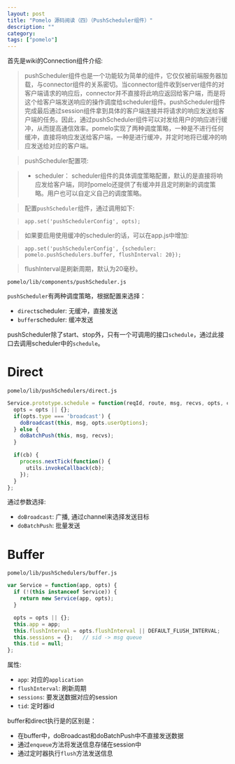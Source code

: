 ```yaml
---
layout: post
title: "Pomelo 源码阅读（四）（PushScheduler组件）"
description: ""
category:
tags: ["pomelo"]
---
```


首先是wiki的Connection组件介绍:

>pushScheduler组件也是一个功能较为简单的组件，它仅仅被前端服务器加载，与connector组件的关系密切。当connector组件收到server组件的对客户端请求的响应后，connector并不直接将此响应返回给客户端，而是将这个给客户端发送响应的操作调度给scheduler组件。pushScheduler组件完成最后通过session组件拿到具体的客户端连接并将请求的响应发送给客户端的任务。因此，通过pushScheduler组件可以对发给用户的响应进行缓冲，从而提高通信效率。pomelo实现了两种调度策略，一种是不进行任何缓冲，直接将响应发送给客户端，一种是进行缓冲，并定时地将已缓冲的响应发送给对应的客户端。

>pushScheduler配置项:

>   * scheduler： scheduler组件的具体调度策略配置，默认的是直接将响应发给客户端，同时pomelo还提供了有缓冲并且定时刷新的调度策略。用户也可以自定义自己的调度策略。

>配置`pushScheduler`组件，通过调用如下:

>`app.set('pushSchedulerConfig', opts);`

>如果要启用使用缓冲的scheduler的话，可以在app.js中增加:

>`app.set('pushSchedulerConfig', {scheduler: pomelo.pushSchedulers.buffer, flushInterval: 20});`

>flushInterval是刷新周期，默认为20毫秒。  

`pomelo/lib/components/pushScheduler.js`

`pushScheduler`有两种调度策略，根据配置来选择：

* `direct`scheduler: 无缓冲，直接发送
* `buffer`scheduler: 缓冲发送

pushScheduler除了start、stop外，只有一个可调用的接口`schedule`，通过此接口去调用scheduler中的`schedule`。

# Direct

`pomelo/lib/pushSchedulers/direct.js`

```javascript
Service.prototype.schedule = function(reqId, route, msg, recvs, opts, cb) {
  opts = opts || {};
  if(opts.type === 'broadcast') {
    doBroadcast(this, msg, opts.userOptions);
  } else {
    doBatchPush(this, msg, recvs);
  }

  if(cb) {
    process.nextTick(function() {
      utils.invokeCallback(cb);
    });
  }
};
```

通过参数选择:

* `doBroadcast`:  广播, 通过channel来选择发送目标
* `doBatchPush`:  批量发送

# Buffer

`pomelo/lib/pushSchedulers/buffer.js`

```javascript
var Service = function(app, opts) {
  if (!(this instanceof Service)) {
    return new Service(app, opts);
  }

  opts = opts || {};
  this.app = app;
  this.flushInterval = opts.flushInterval || DEFAULT_FLUSH_INTERVAL;
  this.sessions = {};   // sid -> msg queue
  this.tid = null;
};
```

属性:

* `app`: 对应的`application`
* `flushInterval`: 刷新周期
* `sessions`: 要发送数据对应的session
* `tid`: 定时器id

buffer和direct执行是的区别是：

* 在buffer中，doBroadcast和doBatchPush中不直接发送数据
* 通过`enqueue`方法将发送信息存储在session中
* 通过定时器执行`flush`方法发送信息

